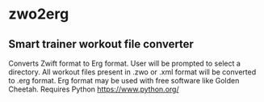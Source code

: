 # zwo2erg
Smart trainer workout file converter
-------------------------------------
Converts Zwift format to Erg format.
User will be prompted to select a directory.
All workout files present in .zwo or .xml format will be converted to .erg format.
Erg format may be used with free software like Golden Cheetah.
Requires Python https://www.python.org/
